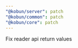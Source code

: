 ```yaml
---
"@kobun/server": patch
"@kobun/common": patch
"@kobun/core": patch
---
```


Fix reader api return values
